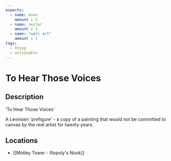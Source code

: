 ```yaml
---
aspects: 
  - name: moon
    amount : 2
  - name: nectar
    amount : 1
  - name: "wall art"
    amount : 1
tags:
  - thing
  - actionable
---
```


# To Hear Those Voices

## Description
'To Hear Those Voices'

A Levinsen 'prefigure' - a copy of a painting that would not be committed to canvas by the <i>real</i> artist for twenty years.
## Locations
- [[Motley Tower - Illopoly's Nook]]